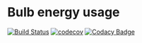 # Bulb energy usage

[![Build Status](https://travis-ci.org/dev-11/bulb-energy-usage.svg?branch=master)](https://travis-ci.org/dev-11/bulb-energy-usage)
[![codecov](https://codecov.io/gh/dev-11/bulb-energy-usage/branch/master/graph/badge.svg)](https://codecov.io/gh/dev-11/bulb-energy-usage)
[![Codacy Badge](https://api.codacy.com/project/badge/Grade/6f88c1e279884955b167a9a94b6530b4)](https://www.codacy.com/manual/dev-11/bulb-energy-usage?utm_source=github.com&amp;utm_medium=referral&amp;utm_content=dev-11/bulb-energy-usage&amp;utm_campaign=Badge_Grade)


